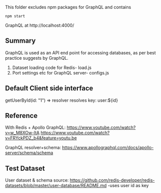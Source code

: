 This folder excludes npm packages for GraphQL and contains



`npm start`

GraphQL at http://localhost:4000/



## Summary
GraphQL is used as an API end point for accessing databases, as per best practice suggests by GraphQL. 

1. Dataset loading code for Redis- load.js
2. Port settings etc for GraphQL server- configs.js

## Default Client side interface 
 getUserById(id: "1") => resolver resolves key: user:${id} 

## Reference
With Redis + Apollo GraphQL: 
 https://www.youtube.com/watch?v=w_M8XOw-ltA 
 https://www.youtube.com/watch?v=FRYckPDZ_b4&feature=youtu.be 

GraphQL resolver+schema:
https://www.apollographql.com/docs/apollo-server/schema/schema 

## Test Dataset
  User dataset & schema source: https://github.com/redis-developer/redis-datasets/blob/master/user-database/README.md
  -uses user id as key